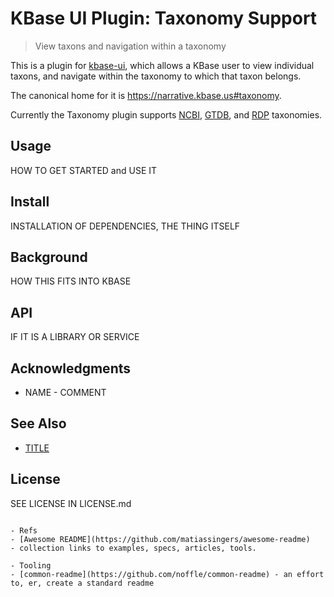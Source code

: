 # KBase UI Plugin: Taxonomy Support

> View taxons and navigation within a taxonomy

This is a plugin for [kbase-ui](https://github.com/kbase/kbase-ui), which allows a KBase user to view individual taxons, and navigate within the taxonomy to which that taxon belongs.

The canonical home for it is https://narrative.kbase.us#taxonomy.

Currently the Taxonomy plugin supports [NCBI](https://www.ncbi.nlm.nih.gov/taxonomy),  [GTDB](https://gtdb.ecogenomic.org), and [RDP](https://rdp.cme.msu.edu/index.jsp) taxonomies.



## Usage
HOW TO GET STARTED and USE IT

## Install
INSTALLATION OF DEPENDENCIES, THE THING ITSELF

## Background
HOW THIS FITS INTO KBASE

## API
IF IT IS A LIBRARY OR SERVICE

## Acknowledgments
- NAME - COMMENT

## See Also
-  [TITLE](URL)

## License
SEE LICENSE IN LICENSE.md
```

- Refs
- [Awesome README](https://github.com/matiassingers/awesome-readme) 
- collection links to examples, specs, articles, tools.

- Tooling
- [common-readme](https://github.com/noffle/common-readme) - an effort to, er, create a standard readme